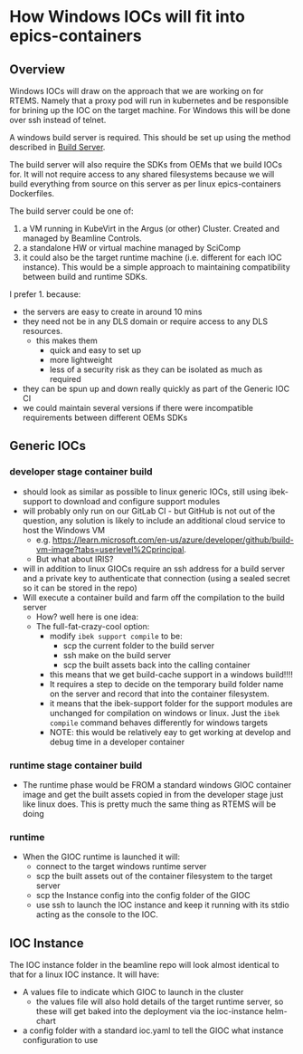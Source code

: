 # How Windows IOCs will fit into epics-containers

## Overview

Windows IOCs will draw on the approach that we are working on for RTEMS. Namely that a proxy pod will run in kubernetes and be responsible for brining up the IOC on the target machine. For Windows this will be done over ssh instead of telnet.

A windows build server is required. This should be set up using the method described in [Build Server](BUILDSERVER.md).

The build server will also require the SDKs from OEMs that we build IOCs for. It will not require access to any shared filesystems because we will build everything from source on this server as per linux epics-containers Dockerfiles.

The build server could be one of:

1. a VM running in KubeVirt in the Argus (or other) Cluster. Created and managed by Beamline Controls.
1. a standalone HW or virtual machine managed by SciComp
1. it could also be the target runtime machine (i.e. different for each IOC instance). This would be a simple approach to maintaining compatibility between build and runtime SDKs.

I prefer 1. because:
- the servers are easy to create in around 10 mins
- they need not be in any DLS domain or require access to any DLS resources.
  - this makes them
    - quick and easy to set up
    - more lightweight
    - less of a security risk as they can be isolated as much as required
- they can be spun up and down really quickly as part of the Generic IOC CI
- we could maintain several versions if there were incompatible requirements between different OEMs SDKs

## Generic IOCs

### developer stage container build
- should look as similar as possible to linux generic IOCs, still using ibek-support to download and configure support modules
- will probably only run on our GitLab CI - but GitHub is not out of the question, any solution is likely to include an additional cloud service to host the Windows VM
  - e.g. https://learn.microsoft.com/en-us/azure/developer/github/build-vm-image?tabs=userlevel%2Cprincipal.
  - But what about IRIS?
- will in addition to linux GIOCs require an ssh address for a build server and a private key to authenticate that connection (using a sealed secret so it can be stored in the repo)
- Will execute a container build and farm off the compilation to the build server
  - How? well here is one idea:
  - The full-fat-crazy-cool option:
    - modify `ibek support compile` to be:
      - scp the current folder to the build server
      - ssh make on the build server
      - scp the built assets back into the calling container
    - this means that we get build-cache support in a windows build!!!!
    - It requires a step to decide on the temporary build folder name on the server and record that into the container filesystem.
    - it means that the ibek-support folder for the support modules are unchanged for compilation on windows or linux. Just the `ibek` `compile` command behaves differently for windows targets
    - NOTE: this would be relatively eay to get working at develop and debug time in a developer container

### runtime stage container build
- The runtime phase would be FROM a standard windows GIOC container image and get the built assets copied in from the developer stage just like linux does. This is pretty much the same thing as RTEMS will be doing

### runtime
- When the GIOC runtime is launched it will:
  - connect to the target windows runtime server
  - scp the built assets out of the container filesystem to the target server
  - scp the Instance config into the config folder of the GIOC
  - use ssh to launch the IOC instance and keep it running with its stdio acting as the console to the IOC.

## IOC Instance

The IOC instance folder in the beamline repo will look almost identical to that for a linux IOC instance. It will have:

- A values file to indicate which GIOC to launch in the cluster
  - the values file will also hold details of the target runtime server, so these will get baked into the deployment via the ioc-instance helm-chart
- a config folder with a standard ioc.yaml to tell the GIOC what instance configuration to use



